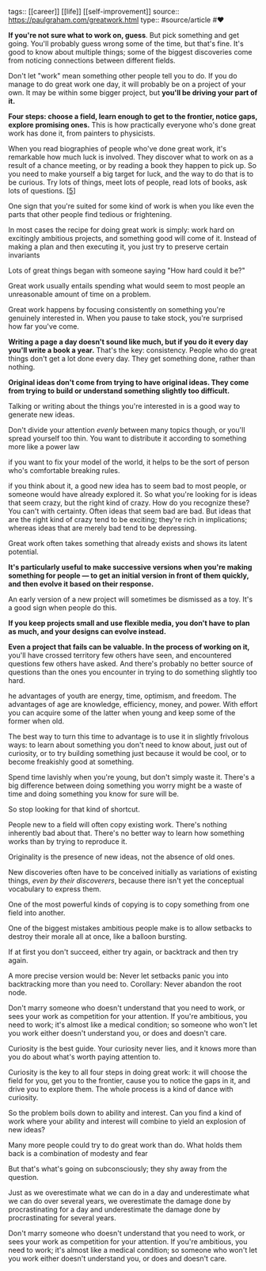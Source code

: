 tags::  [[career]] [[life]] [[self-improvement]]
source:: https://paulgraham.com/greatwork.html
type:: #source/article #❤️

**If you're not sure what to work on, guess**. But pick something and get going. You'll probably guess wrong some of the time, but that's fine. It's good to know about multiple things; some of the biggest discoveries come from noticing connections between different fields.

Don't let "work" mean something other people tell you to do. If you do manage to do great work one day, it will probably be on a project of your own. It may be within some bigger project, but **you'll be driving your part of it.**

**Four steps: choose a field, learn enough to get to the frontier, notice gaps, explore promising ones.** This is how practically everyone who's done great work has done it, from painters to physicists.


When you read biographies of people who've done great work, it's remarkable how much luck is involved. They discover what to work on as a result of a chance meeting, or by reading a book they happen to pick up. So you need to make yourself a big target for luck, and the way to do that is to be curious. Try lots of things, meet lots of people, read lots of books, ask lots of questions. \[[5](https://paulgraham.com/#f5n)\]

One sign that you're suited for some kind of work is when you like even the parts that other people find tedious or frightening.

In most cases the recipe for doing great work is simply: work hard on excitingly ambitious projects, and something good will come of it. Instead of making a plan and then executing it, you just try to preserve certain invariants

Lots of great things began with someone saying "How hard could it be?"

Great work usually entails spending what would seem to most people an unreasonable amount of time on a problem.

Great work happens by focusing consistently on something you're genuinely interested in. When you pause to take stock, you're surprised how far you've come.

**Writing a page a day doesn't sound like much, but if you do it every day you'll write a book a year.** That's the key: consistency. People who do great things don't get a lot done every day. They get something done, rather than nothing.

**Original ideas don't come from trying to have original ideas. They come from trying to build or understand something slightly too difficult.**

Talking or writing about the things you're interested in is a good way to generate new ideas.

Don't divide your attention *evenly* between many topics though, or you'll spread yourself too thin. You want to distribute it according to something more like a power law



if you want to fix your model of the world, it helps to be the sort of person who's comfortable breaking rules.

if you think about it, a good new idea has to seem bad to most people, or someone would have already explored it. So what you're looking for is ideas that seem crazy, but the right kind of crazy. How do you recognize these? You can't with certainty. Often ideas that seem bad are bad. But ideas that are the right kind of crazy tend to be exciting; they're rich in implications; whereas ideas that are merely bad tend to be depressing.

Great work often takes something that already exists and shows its latent potential.

**It's particularly useful to make successive versions when you're making something for people — to get an initial version in front of them quickly, and then evolve it based on their response.**

An early version of a new project will sometimes be dismissed as a toy. It's a good sign when people do this.

**If you keep projects small and use flexible media, you don't have to plan as much, and your designs can evolve instead.**

**Even a project that fails can be valuable. In the process of working on it,** you'll have crossed territory few others have seen, and encountered questions few others have asked. And there's probably no better source of questions than the ones you encounter in trying to do something slightly too hard.

he advantages of youth are energy, time, optimism, and freedom. The advantages of age are knowledge, efficiency, money, and power. With effort you can acquire some of the latter when young and keep some of the former when old.

The best way to turn this time to advantage is to use it in slightly frivolous ways: to learn about something you don't need to know about, just out of curiosity, or to try building something just because it would be cool, or to become freakishly good at something.

Spend time lavishly when you're young, but don't simply waste it. There's a big difference between doing something you worry might be a waste of time and doing something you know for sure will be.



So stop looking for that kind of shortcut.

People new to a field will often copy existing work. There's nothing inherently bad about that. There's no better way to learn how something works than by trying to reproduce it.

Originality is the presence of new ideas, not the absence of old ones.

New discoveries often have to be conceived initially as variations of existing things, *even by their discoverers*, because there isn't yet the conceptual vocabulary to express them.

One of the most powerful kinds of copying is to copy something from one field into another.

One of the biggest mistakes ambitious people make is to allow setbacks to destroy their morale all at once, like a balloon bursting.



If at first you don't succeed, either try again, or backtrack and then try again.

A more precise version would be: Never let setbacks panic you into backtracking more than you need to. Corollary: Never abandon the root node.

Don't marry someone who doesn't understand that you need to work, or sees your work as competition for your attention. If you're ambitious, you need to work; it's almost like a medical condition; so someone who won't let you work either doesn't understand you, or does and doesn't care.



Curiosity is the best guide. Your curiosity never lies, and it knows more than you do about what's worth paying attention to.

Curiosity is the key to all four steps in doing great work: it will choose the field for you, get you to the frontier, cause you to notice the gaps in it, and drive you to explore them. The whole process is a kind of dance with curiosity.

So the problem boils down to ability and interest. Can you find a kind of work where your ability and interest will combine to yield an explosion of new ideas?

Many more people could try to do great work than do. What holds them back is a combination of modesty and fear



But that's what's going on subconsciously; they shy away from the question.

Just as we overestimate what we can do in a day and underestimate what we can do over several years, we overestimate the damage done by procrastinating for a day and underestimate the damage done by procrastinating for several years.

Don't marry someone who doesn't understand that you need to work, or sees your work as competition for your attention. If you're ambitious, you need to work; it's almost like a medical condition; so someone who won't let you work either doesn't understand you, or does and doesn't care.